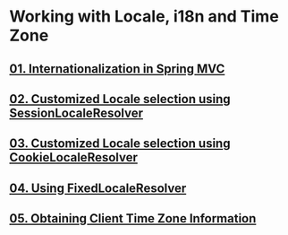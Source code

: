 # Working with Locale, i18n and Time Zone

## [01. Internationalization in Spring MVC](01-internationalization/README.md)

## [02. Customized Locale selection using SessionLocaleResolver](02-sessionlocaleresolver/README.md)

## [03. Customized Locale selection using CookieLocaleResolver](03-cookielocaleresolver/README.md)

## [04. Using FixedLocaleResolver](04-fixedlocaleresolver/README.md)

## [05. Obtaining Client Time Zone Information](05-client-time-zone/README.md)

